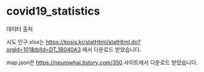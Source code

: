 # covid19_statistics

데이터 출처

시도 인구.xlsx는
https://kosis.kr/statHtml/statHtml.do?orgId=101&tblId=DT_1B040A3 에서 다운로드 받았습니다. 

map.json은
https://neurowhai.tistory.com/350 사이트에서 다운로드 받았습니다. 
